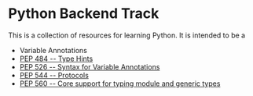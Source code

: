 # Python Backend Track

This is a collection of resources for learning Python. It is intended to be a

* Variable Annotations
* [PEP 484 -- Type Hints](https://www.python.org/dev/peps/pep-0484/)
* [PEP 526 -- Syntax for Variable Annotations](https://www.python.org/dev/peps/pep-0526/)
* [PEP 544 -- Protocols](https://www.python.org/dev/peps/pep-0544/)
* [PEP 560 -- Core support for typing module and generic types](https://www.python.org/dev/peps/pep-0560/)
